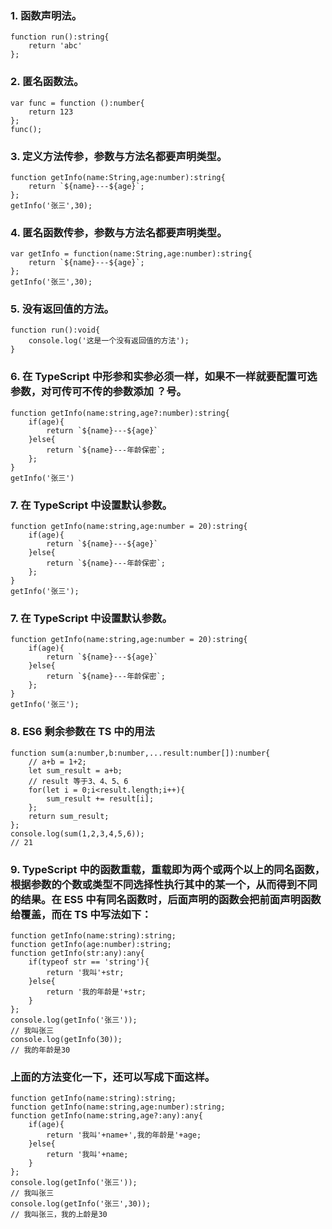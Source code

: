 ### 1. 函数声明法。

```
function run():string{
    return 'abc'
};
```

### 2. 匿名函数法。

```
var func = function ():number{
    return 123
};
func();
```

### 3. 定义方法传参，参数与方法名都要声明类型。

```
function getInfo(name:String,age:number):string{
    return `${name}---${age}`;
};
getInfo('张三',30);
```

### 4. 匿名函数传参，参数与方法名都要声明类型。

```
var getInfo = function(name:String,age:number):string{
    return `${name}---${age}`;
};
getInfo('张三',30);
```

### 5. 没有返回值的方法。

```
function run():void{
    console.log('这是一个没有返回值的方法');
}
```

### 6. 在 TypeScript 中形参和实参必须一样，如果不一样就要配置可选参数，对可传可不传的参数添加 ？号。

```
function getInfo(name:string,age?:number):string{
    if(age){
        return `${name}---${age}`
    }else{
        return `${name}---年龄保密`;
    };
}
getInfo('张三')
```

### 7. 在 TypeScript 中设置默认参数。

```
function getInfo(name:string,age:number = 20):string{
    if(age){
        return `${name}---${age}`
    }else{
        return `${name}---年龄保密`;
    };
}
getInfo('张三');
```

### 7. 在 TypeScript 中设置默认参数。

```
function getInfo(name:string,age:number = 20):string{
    if(age){
        return `${name}---${age}`
    }else{
        return `${name}---年龄保密`;
    };
}
getInfo('张三');
```

### 8. ES6 剩余参数在 TS 中的用法

```
function sum(a:number,b:number,...result:number[]):number{
    // a+b = 1+2;
    let sum_result = a+b;
    // result 等于3、4、5、6
    for(let i = 0;i<result.length;i++){
        sum_result += result[i];
    };
    return sum_result;
};
console.log(sum(1,2,3,4,5,6));
// 21

```

### 9. TypeScript 中的函数重载，重载即为两个或两个以上的同名函数，根据参数的个数或类型不同选择性执行其中的某一个，从而得到不同的结果。在 ES5 中有同名函数时，后面声明的函数会把前面声明函数给覆盖，而在 TS 中写法如下：

```
function getInfo(name:string):string;
function getInfo(age:number):string;
function getInfo(str:any):any{
    if(typeof str == 'string'){
        return '我叫'+str;
    }else{
        return '我的年龄是'+str;
    }
};
console.log(getInfo('张三'));
// 我叫张三
console.log(getInfo(30));
// 我的年龄是30
```

### 上面的方法变化一下，还可以写成下面这样。

```
function getInfo(name:string):string;
function getInfo(name:string,age:number):string;
function getInfo(name:string,age?:any):any{
    if(age){
        return '我叫'+name+',我的年龄是'+age;
    }else{
        return '我叫'+name;
    }
};
console.log(getInfo('张三'));
// 我叫张三
console.log(getInfo('张三',30));
// 我叫张三，我的上龄是30
```

